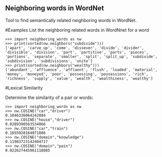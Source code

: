 ## Neighboring words in WordNet
Tool to find semantically related neighboring words in WordNet.

#Examples
List the neighboring related words in WordNnet for a word

```
>>> import neighboring_words as nw
>>> print(sorted(nw.neighbors("subdivide")))
['apart', 'carve_up', 'come', 'dissever', 'divide', 'divider', 'divisible', 'division', 'part', 'partitive', 'parts', 'pieces', 'portions', 'separate', 'smaller', 'split', 'split_up', 'subdivide', 'subdivision', 'subdivisions', 'unite']
>>> print(sorted(nw.neighbors("wealthy")))
['abundant', 'affluence', 'affluent', 'flush', 'loaded', 'material', 'money', 'moneyed', 'poor', 'possessing', 'possessions', 'rich', 'richness', 'supply', 'value', 'wealth', 'wealthiness', 'wealthy']
```
#Lexical Similarity

Determine the similarity of a pair or words:
```
>>> import neighboring_words as nw
>>> nw.COSINE("car","driver")
0.1046336064242884
>>> nw.COSINE("house","driver")
0.0289390563534866
>>> nw.COSINE("car","train")
0.1655928164071086
>>> nw.COSINE("domain","knowledge")
0.11983723142404717
>>> nw.COSINE("domain","pain")
0.022627445961118885
```

